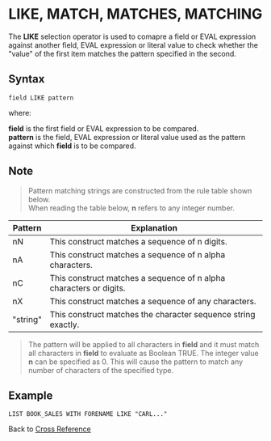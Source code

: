 # LIKE, MATCH, MATCHES, MATCHING

<PageHeader />

The **LIKE** selection operator is used to comapre a field or EVAL expression against another field, EVAL expression or literal value to check whether the "value" of the first item matches the pattern specified in the second.  

## Syntax

```
field LIKE pattern
```

where:

**field** is the first field or EVAL expression to be compared.  
**pattern**  is the field, EVAL expression or literal value used as the pattern against which **field** is to be compared.

## Note

>Pattern matching strings are constructed from the rule table shown below.  
>When reading the table below, **n** refers to any integer number.

| Pattern | Explanation |
| --- | --- |
| nN | This construct matches a sequence of n digits. |
| nA | This construct matches a sequence of n alpha characters. |
| nC | This construct matches a sequence of n alpha characters or digits. |
| nX | This construct matches a sequence of any characters. |
| "string" | This construct matches the character sequence string exactly. |

>The pattern will be applied to all characters in **field** and it must match all characters in **field** to evaluate as Boolean TRUE.
>The integer value **n** can be specified as 0. This will cause the pattern to match any number of characters of the specified type.

## Example

```
LIST BOOK_SALES WITH FORENAME LIKE "CARL..."
```

Back to [Cross Reference](./../README.md)

<PageFooter />
